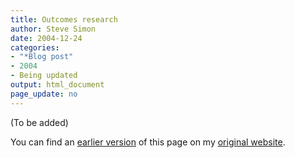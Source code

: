 ```yaml
---
title: Outcomes research
author: Steve Simon
date: 2004-12-24
categories:
- "*Blog post"
- 2004
- Being updated
output: html_document
page_update: no
---
```


(To be added)

<!---More--->

You can find an [earlier version](http://www.pmean.com/04/OutcomesResearch.html) of this page on my [original website](http://www.pmean.com/original_site.html).
